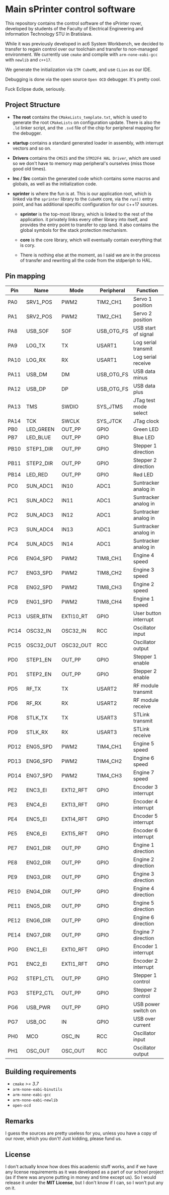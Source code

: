# Main sPrinter control software

This repository contains the control software of the sPrinter rover,
developed by students of the Faculty of Electrical Engineering and Information
Technology STU in Bratislava.

While it was previously developed in ac6 System Workbench, we decided to transfer
to regain control over our toolchain and transfer to non-managed environment.
We currently use `cmake` and compile with `arm-none-eabi-gcc` with `newlib` and `c++17`.

We generate the initialization via `STM CubeMX`, and use `CLion` as our IDE.

Debugging is done via the open source `Open OCD` debugger. It's pretty cool.

Fuck Eclipse dude, seriously.

## Project Structure

- __The root__ contains the `CMakeLists_template.txt`, which is used to generate
the root `CMakeLists` on configuration update. There is also the `.ld` linker script,
and the `.svd` file of the chip for peripheral mapping for the debugger.

- __startup__ contains a standard generated loader in assembly, with interrupt
vectors and so on.

- __Drivers__ contains the `CMSIS` and the `STM32F4 HAL Driver`, which are used
so we don't have to memory map peripheral's ourselves (miss those good old times).

- __Inc / Src__ contain the generated code which contains some macros and globals,
as well as the initialization code.

- __sprinter__ is where the fun is at. This is our application root, which is linked
via the `sprinter` library to the `CubeMX` core, via the `run()` entry point, and has
additional specific configuration for our c++17 sources.

  - __sprinter__ is the top-most library, which is linked to the rest of the application.
  it privately links every other library into itself, and provides the entry point to
  transfer to cpp land. It also contains the global symbols for the stack protection mechanism.

  - __core__ is the core library, which will eventually contain everything that is cory.

  - There is nothing else at the moment, as I said we are in the process of transfer and rewriting
  all the code from the stdperiph to HAL.

## Pin mapping

| Pin  | Name      | Mode      | Peripheral | Function              |
|------|-----------|-----------|------------|-----------------------|
| PA0  | SRV1_POS  | PWM2      | TIM2_CH1   | Servo 1 position      |
| PA1  | SRV2_POS  | PWM2      | TIM2_CH1   | Servo 2 position      |
| PA8  | USB_SOF   | SOF       | USB_OTG_FS | USB start of signal   |
| PA9  | LOG_TX    | TX        | USART1     | Log serial transmit   |
| PA10 | LOG_RX    | RX        | USART1     | Log serial receive    |
| PA11 | USB_DM    | DM        | USB_OTG_FS | USB data minus        |
| PA12 | USB_DP    | DP        | USB_OTG_FS | USB data plus         |
| PA13 | TMS       | SWDIO     | SYS_JTMS   | JTag test mode select |
| PA14 | TCK       | SWCLK     | SYS_JTCK   | JTag clock            |
| PB0  | LED_GREEN | OUT_PP    | GPIO       | Green LED             |
| PB7  | LED_BLUE  | OUT_PP    | GPIO       | Blue LED              |
| PB10 | STEP1_DIR | OUT_PP    | GPIO       | Stepper 1 direction   |
| PB11 | STEP2_DIR | OUT_PP    | GPIO       | Stepper 2 direction   |
| PB14 | LED_RED   | OUT_PP    | GPIO       | Red LED               |
| PC0  | SUN_ADC1  | IN10      | ADC1       | Suntracker analog in  |
| PC1  | SUN_ADC2  | IN11      | ADC1       | Suntracker analog in  |
| PC2  | SUN_ADC3  | IN12      | ADC1       | Suntracker analog in  |
| PC3  | SUN_ADC4  | IN13      | ADC1       | Suntracker analog in  |
| PC4  | SUN_ADC5  | IN14      | ADC1       | Suntracker analog in  |
| PC6  | ENG4_SPD  | PWM2      | TIM8_CH1   | Engine 4 speed        |
| PC7  | ENG3_SPD  | PWM2      | TIM8_CH2   | Engine 3 speed        |
| PC8  | ENG2_SPD  | PWM2      | TIM8_CH3   | Engine 2 speed        |
| PC9  | ENG1_SPD  | PWM2      | TIM8_CH4   | Engine 1 speed        |
| PC13 | USER_BTN  | EXTI10_RT | GPIO       | User button interrupt |
| PC14 | OSC32_IN  | OSC32_IN  | RCC        | Oscillator input      |
| PC15 | OSC32_OUT | OSC32_OUT | RCC        | Oscillator output     |
| PD0  | STEP1_EN  | OUT_PP    | GPIO       | Stepper 1 enable      |
| PD1  | STEP2_EN  | OUT_PP    | GPIO       | Stepper 2 enable      |
| PD5  | RF_TX     | TX        | USART2     | RF module transmit    |
| PD6  | RF_RX     | RX        | USART2     | RF module receive     |
| PD8  | STLK_TX   | TX        | USART3     | STLink transmit       |
| PD9  | STLK_RX   | RX        | USART3     | STLink receive        |
| PD12 | ENG5_SPD  | PWM2      | TIM4_CH1   | Engine 5 speed        |
| PD13 | ENG6_SPD  | PWM2      | TIM4_CH2   | Engine 6 speed        |
| PD14 | ENG7_SPD  | PWM2      | TIM4_CH3   | Engine 7 speed        |
| PE2  | ENC3_EI   | EXTI2_RFT | GPIO       | Encoder 3 interrupt   |
| PE3  | ENC4_EI   | EXTI3_RFT | GPIO       | Encoder 4 interrupt   |
| PE4  | ENC5_EI   | EXTI4_RFT | GPIO       | Encoder 5 interrupt   |
| PE5  | ENC6_EI   | EXTI5_RFT | GPIO       | Encoder 6 interrupt   |
| PE7  | ENG1_DIR  | OUT_PP    | GPIO       | Engine 1 direction    |
| PE8  | ENG2_DIR  | OUT_PP    | GPIO       | Engine 2 direction    |
| PE9  | ENG3_DIR  | OUT_PP    | GPIO       | Engine 3 direction    |
| PE10 | ENG4_DIR  | OUT_PP    | GPIO       | Engine 4 direction    |
| PE11 | ENG5_DIR  | OUT_PP    | GPIO       | Engine 5 direction    |
| PE12 | ENG6_DIR  | OUT_PP    | GPIO       | Engine 6 direction    |
| PE14 | ENG7_DIR  | OUT_PP    | GPIO       | Engine 7 direction    |
| PG0  | ENC1_EI   | EXTI0_RFT | GPIO       | Encoder 1 interrupt   |
| PG1  | ENC2_EI   | EXTI1_RFT | GPIO       | Encoder 2 interrupt   |
| PG2  | STEP1_CTL | OUT_PP    | GPIO       | Stepper 1 control     |
| PG3  | STEP2_CTL | OUT_PP    | GPIO       | Stepper 2 control     |
| PG6  | USB_PWR   | OUT_PP    | GPIO       | USB power switch on   |
| PG7  | USB_OC    | IN        | GPIO       | USB over current      |
| PH0  | MCO       | OSC_IN    | RCC        | Oscillator input      |
| PH1  | OSC_OUT   | OSC_OUT   | RCC        | Oscillator output     |

## Building requirements

- `cmake` _>= 3.7_
- `arm-none-eabi-binutils`
- `arm-none-eabi-gcc`
- `arm-none-eabi-newlib`
- `open-ocd`

## Remarks

I guess the sources are pretty useless for you, unless you have a copy
of our rover, which you don't! Just kidding, please fund us.

## License

I don't actually know how does this academic stuff works, and if we have
any license requirements as it was developed as a part of our school project
(as if there was anyone putting in money and time except us). So I would
release it under the __MIT License__, but I don't know if I can, so I won't put any
on it.
